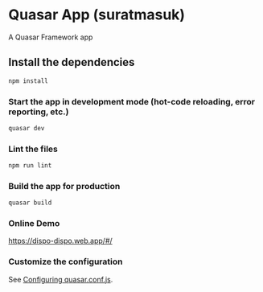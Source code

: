 # Quasar App (suratmasuk)

A Quasar Framework app

## Install the dependencies
```bash
npm install
```

### Start the app in development mode (hot-code reloading, error reporting, etc.)
```bash
quasar dev
```

### Lint the files
```bash
npm run lint
```

### Build the app for production
```bash
quasar build
```

### Online Demo

https://dispo-dispo.web.app/#/

### Customize the configuration
See [Configuring quasar.conf.js](https://quasar.dev/quasar-cli/quasar-conf-js).
